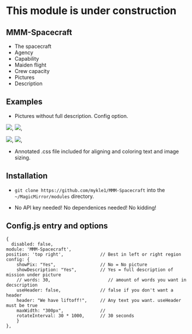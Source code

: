 # This module is under construction

## MMM-Spacecraft

* The spacecraft
* Agency
* Capability
* Maiden flight
* Crew capacity
* Pictures
* Description

## Examples

* Pictures without full description. Config option.

![](pix/1.JPG), ![](pix/2.JPG),

![](pix/4.JPG), ![](pix/3.JPG),

* Annotated .css file included for aligning and coloring text and image sizing.

## Installation

* `git clone https://github.com/mykle1/MMM-Spacecraft` into the `~/MagicMirror/modules` directory.

* No API key needed! No dependenices needed! No kidding!


## Config.js entry and options
```
{
  disabled: false,
module: 'MMM-Spacecraft',
position: 'top right',              // Best in left or right region
config: {
    showPix: "Yes",                 // No = No picture
    showDescription: "Yes",         // Yes = full description of mission under picture
    // words: 30,                      // amount of words you want in decscription
    useHeader: false,               // false if you don't want a header
    header: "We have liftoff!",     // Any text you want. useHeader must be true
    maxWidth: "300px",              //
    rotateInterval: 30 * 1000,      // 30 seconds
    }
},
```

